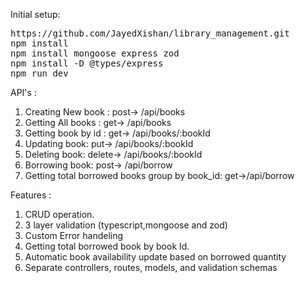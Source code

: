 Initial setup:

<pre>
https://github.com/JayedXishan/library_management.git
npm install
npm install mongoose express zod
npm install -D @types/express
npm run dev
</pre>

API's :

1. Creating New book : post-> /api/books
2. Getting All books : get-> /api/books
3. Getting book by id : get-> /api/books/:bookId
4. Updating book: put-> /api/books/:bookId
5. Deleting book: delete-> /api/books/:bookId
6. Borrowing book: post-> /api/borrow
7. Getting total borrowed books group by book_id: get->/api/borrow

Features :

1. CRUD operation.
2. 3 layer validation (typescript,mongoose and zod)
3. Custom Error handeling
4. Getting total borrowed book by book Id.
5. Automatic book availability update based on borrowed quantity
6. Separate controllers, routes, models, and validation schemas
